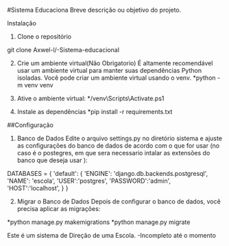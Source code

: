 #Sistema Educaciona
Breve descrição ou objetivo do projeto.

Instalação
1. Clone o repositório

git clone Axwel-l/-Sistema-educacional


2. Crie um ambiente virtual(Não Obrigatorio)
É altamente recomendável usar um ambiente virtual para manter suas dependências Python isoladas. Você pode criar um ambiente virtual usando o venv.
*python -m venv venv

3. Ative o ambiente virtual:
*/venv\Scripts\Activate.ps1

4. Instale as dependências
*pip install -r requirements.txt


##Configuração
1. Banco de Dados
Edite o arquivo settings.py no diretório sistema e ajuste as configurações do banco de dados de acordo com o que for usar (no caso é o postegres, em que sera necessario intalar as extensões do banco que deseja usar ):

DATABASES = {
    'default': {
        'ENGINE': 'django.db.backends.postgresql',
        'NAME': 'escola',
        'USER':'postgres',
        'PASSWORD':'admin',
        'HOST':'localhost',
    }
}

2. Migrar o Banco de Dados
Depois de configurar o banco de dados, você precisa aplicar as migrações:

*python manage.py makemigrations
*python manage.py migrate

Este é um sistema de Direção de uma Escola.
-Incompleto até o momento
